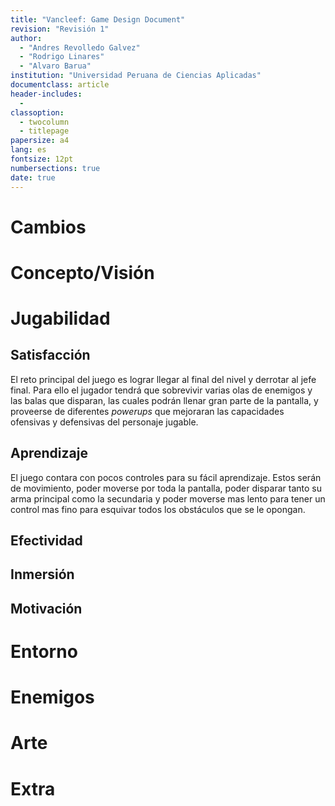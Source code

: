 ```yaml
---
title: "Vancleef: Game Design Document"
revision: "Revisión 1"
author: 
  - "Andres Revolledo Galvez"
  - "Rodrigo Linares"
  - "Alvaro Barua"
institution: "Universidad Peruana de Ciencias Aplicadas"
documentclass: article
header-includes:
  -
classoption:
  - twocolumn
  - titlepage
papersize: a4
lang: es
fontsize: 12pt
numbersections: true
date: true
---
```


# Cambios

# Concepto/Visión

# Jugabilidad

## Satisfacción
El reto principal del juego es lograr llegar al final del nivel y derrotar al jefe final. Para ello el jugador tendrá que sobrevivir varias olas de enemigos y las balas que disparan, las cuales podrán llenar gran parte de la pantalla, y proveerse de diferentes _powerups_ que mejoraran las capacidades ofensivas y defensivas del personaje jugable.

## Aprendizaje
El juego contara con pocos controles para su fácil aprendizaje. Estos serán de movimiento, poder moverse por toda la pantalla, poder disparar tanto su arma principal como la secundaria y poder moverse mas lento para tener un control mas fino para esquivar todos los obstáculos que se le opongan.



## Efectividad

## Inmersión

## Motivación

# Entorno

# Enemigos

# Arte

# Extra

